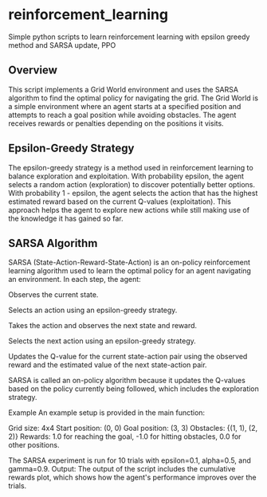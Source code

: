 # reinforcement_learning
Simple python scripts to learn reinforcement learning with epsilon greedy method and SARSA update, PPO



## Overview
This script implements a Grid World environment and uses the SARSA algorithm to find the optimal policy for navigating the grid. The Grid World is a simple environment where an agent starts at a specified position and attempts to reach a goal position while avoiding obstacles. The agent receives rewards or penalties depending on the positions it visits.

 
## Epsilon-Greedy Strategy
The epsilon-greedy strategy is a method used in reinforcement learning to balance exploration and exploitation. 
With probability epsilon, the agent selects a random action (exploration) to discover potentially better options. 
With probability 1 - epsilon, the agent selects the action that has the highest estimated reward based on the current Q-values (exploitation). 
This approach helps the agent to explore new actions while still making use of the knowledge it has gained so far.

## SARSA Algorithm
SARSA (State-Action-Reward-State-Action) is an on-policy reinforcement learning algorithm used to learn the optimal policy for an agent navigating an environment. In each step, the agent:

Observes the current state.

Selects an action using an epsilon-greedy strategy.

Takes the action and observes the next state and reward.

Selects the next action using an epsilon-greedy strategy.

Updates the Q-value for the current state-action pair using the observed reward and the estimated value of the next state-action pair.


SARSA is called an on-policy algorithm because it updates the Q-values based on the policy currently being followed, which includes the exploration strategy.
 


Example
An example setup is provided in the main function:

Grid size: 4x4
Start position: (0, 0)
Goal position: (3, 3)
Obstacles: {(1, 1), (2, 2)}
Rewards: 1.0 for reaching the goal, -1.0 for hitting obstacles, 0.0 for other positions.

The SARSA experiment is run for 10 trials with epsilon=0.1, alpha=0.5, and gamma=0.9.
Output: The output of the script includes the cumulative rewards plot, which shows how the agent's performance improves over the trials.
